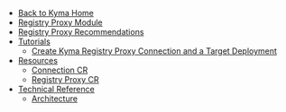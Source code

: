 <!-- markdown-link-check-disable -->
* [Back to Kyma Home](/)
* [Registry Proxy Module](/registry-proxy/user/README.md)
* [Registry Proxy Recommendations](/registry-proxy/user/00-10-recommendations.md)
* [Tutorials](/registry-proxy/user/tutorials/README.md)
  * [Create Kyma Registry Proxy Connection and a Target Deployment](/registry-proxy/user/tutorials/01-10-registry-proxy-connection.md)
* [Resources](/registry-proxy/user/resources/README.md)
  * [Connection CR](/registry-proxy/user/resources/01-10-connection-cr.md)
  * [Registry Proxy CR](/registry-proxy/user/resources/01-20-registry-proxy-cr.md)
* [Technical Reference](/registry-proxy/user/technical-reference/README.md)
  * [Architecture](/registry-proxy/user/technical-reference/00-10-architecture.md)
<!-- markdown-link-check-enable -->